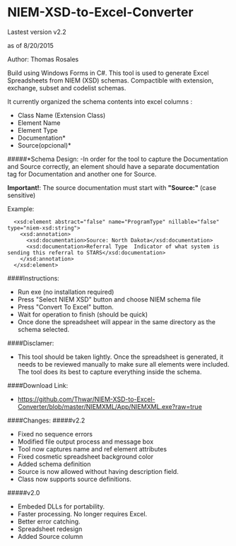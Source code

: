 # NIEM-XSD-to-Excel-Converter

Lastest version v2.2

as of 8/20/2015 

Author: Thomas Rosales

Build using Windows Forms in C#. This tool is used to generate Excel Spreadsheets from NIEM (XSD) schemas. Compactible with extension, exchange, subset and codelist schemas.

It currently organized the schema contents into excel columns :

- Class Name (Extension Class)
- Element Name	
- Element Type
- Documentation*
- Source(opcional)*


#####*Schema Design:
-In order for the tool to capture the Documentation and Source correctly, an element should have a separate documentation tag for Documentation and another one for Source. 

**Important!**: The source documentation must start with **"Source:"** (case sensitive)

Example:

```
  <xsd:element abstract="false" name="ProgramType" nillable="false" type="niem-xsd:string">
    <xsd:annotation>
      <xsd:documentation>Source: North Dakota</xsd:documentation>
      <xsd:documentation>Referral Type	Indicator of what system is sending this referral to STARS</xsd:documentation>
    </xsd:annotation>
  </xsd:element>
```

####Instructions:
- Run exe (no installation required)
- Press "Select NIEM XSD" button and choose NIEM schema file 
- Press "Convert To Excel" button.
- Wait for operation to finish (should be quick)
- Once done the spreadsheet will appear in the same directory as the schema selected.


####Disclamer:
- This tool should be taken lightly. Once the spreadsheet is generated, it needs to be reviewed manually to make sure all elements were included. The tool does its best to capture everything inside the schema. 


####Download Link:
- https://github.com/Thwar/NIEM-XSD-to-Excel-Converter/blob/master/NIEMXML/App/NIEMXML.exe?raw=true

####Changes:
#####v2.2
- Fixed no sequence errors
- Modified file output process and message box
- Tool now captures name and ref element attributes
- Fixed cosmetic spreadsheet background color
- Added schema definition
- Source is now allowed without having description field.
- Class now supports source definitions. 


#####v2.0
- Embeded DLLs for portability.
- Faster processing. No longer requires Excel.
- Better error catching.
- Spreadsheet redesign
- Added Source column


